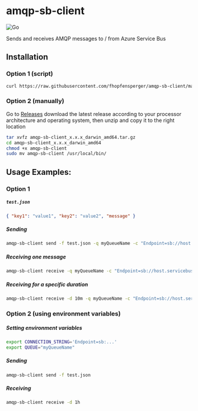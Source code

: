 # amqp-sb-client
![Go](https://github.com/fhopfensperger/amqp-sb-client/workflows/Go/badge.svg)

Sends and receives AMQP messages to / from Azure Service Bus

## Installation

### Option 1 (script)

```bash
curl https://raw.githubusercontent.com/fhopfensperger/amqp-sb-client/master/get.sh | bash
```

### Option 2 (manually)

Go to [Releases](https://github.com/fhopfensperger/amqp-sb-client/releases) download the latest release according to your processor architecture and operating system, then unzip and copy it to the right location

```bash
tar xvfz amqp-sb-client_x.x.x_darwin_amd64.tar.gz
cd amqp-sb-client_x.x.x_darwin_amd64
chmod +x amqp-sb-client
sudo mv amqp-sb-client /usr/local/bin/
```

## Usage Examples:
### Option 1
##### **`test.json`**
```json 
{ "key1": "value1", "key2": "value2", "message" }
```
##### **Sending**
```bash
amqp-sb-client send -f test.json -q myQueueName -c "Endpoint=sb://host.servicebus.windows.net/;SharedAccessKeyName=..."
```
##### **Receiving one message**
```bash
amqp-sb-client receive -q myQueueName -c "Endpoint=sb://host.servicebus.windows.net/;SharedAccessKeyName=..."
```

##### **Receiving for a specific duration**
```bash
amqp-sb-client receive -d 10m -q myQueueName -c "Endpoint=sb://host.servicebus.windows.net/;SharedAccessKeyName=..."
```

### Option 2 (using environment variables)
##### **Setting environment variables**
```bash
export CONNECTION_STRING='Endpoint=sb:...'
export QUEUE="myQueueName"
```
##### **Sending**
```bash
amqp-sb-client send -f test.json 
```
##### **Receiving**
```bash
amqp-sb-client receive -d 1h
```